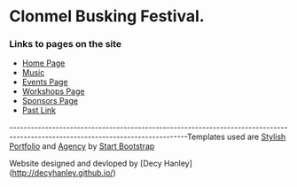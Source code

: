 # Clonmel Busking Festival.

### Links to pages on the site
* [Home Page](http://decyhanley.github.io/clonmel-busking-festival/index.html)
* [Music](http://decyhanley.github.io/clonmel-busking-festival/assets/html/music.html)
* [Events Page](http://decyhanley.github.io/clonmel-busking-festival/assets/html/events.html)
* [Workshops Page](http://decyhanley.github.io/clonmel-busking-festival/assets/html/workshops.html)
* [Sponsors Page](http://decyhanley.github.io/clonmel-busking-festival/assets/html/sponsors.html)
* [Past Link](http://www.clonmelbuskingfestival.com/)

--------------------------------------------------------------------------------------------------------------------------------Templates used are [Stylish Portfolio](http://startbootstrap.com/template-overviews/stylish-portfolio/) and [Agency](http://startbootstrap.com/template-overviews/agency/) by [Start Bootstrap](http://startbootstrap.com/)

Website designed and devloped by [Decy Hanley] (http://decyhanley.github.io/)

